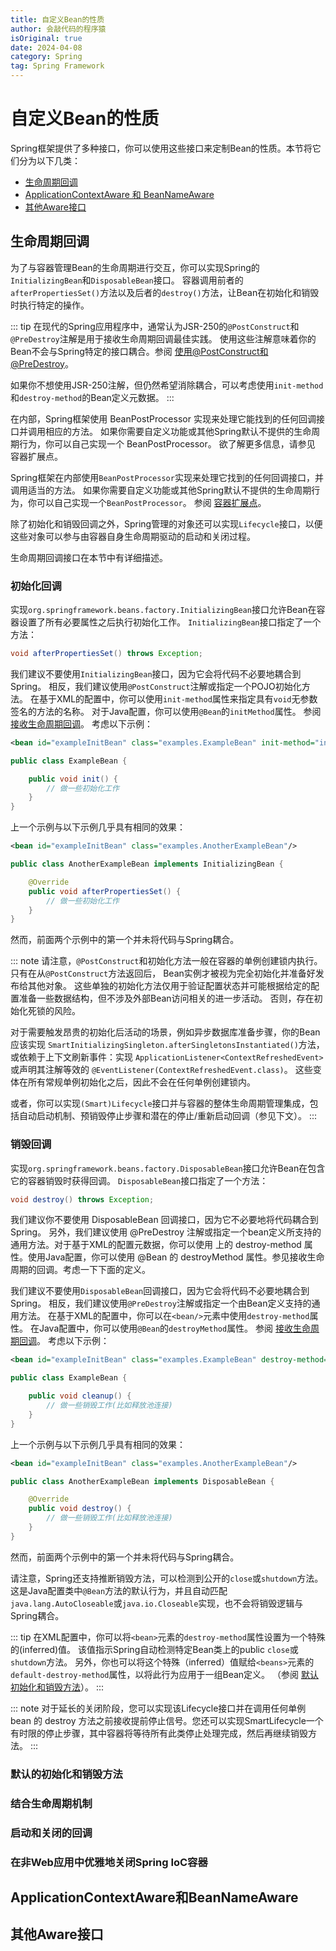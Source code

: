 ```yaml
---
title: 自定义Bean的性质
author: 会敲代码的程序猿
isOriginal: true
date: 2024-04-08
category: Spring
tag: Spring Framework
---
```


# 自定义Bean的性质

Spring框架提供了多种接口，你可以使用这些接口来定制Bean的性质。本节将它们分为以下几类：

* [生命周期回调](#生命周期回调) 
* [ApplicationContextAware 和 BeanNameAware](#applicationcontextaware和beannameaware)
* [其他Aware接口](#其他aware接口)

## 生命周期回调

为了与容器管理Bean的生命周期进行交互，你可以实现Spring的`InitializingBean`和`DisposableBean`接口。
容器调用前者的`afterPropertiesSet()`方法以及后者的`destroy()`方法，让Bean在初始化和销毁时执行特定的操作。

::: tip
在现代的Spring应用程序中，通常认为JSR-250的`@PostConstruct`和`@PreDestroy`注解是用于接收生命周期回调最佳实践。
使用这些注解意味着你的Bean不会与Spring特定的接口耦合。参阅 [使用@PostConstruct和@PreDestroy](https://docs.spring.io/spring-framework/reference/core/beans/annotation-config/postconstruct-and-predestroy-annotations.html)。

如果你不想使用JSR-250注解，但仍然希望消除耦合，可以考虑使用`init-method`和`destroy-method`的Bean定义元数据。
:::

在内部，Spring框架使用 BeanPostProcessor 实现来处理它能找到的任何回调接口并调用相应的方法。
如果你需要自定义功能或其他Spring默认不提供的生命周期行为，你可以自己实现一个 BeanPostProcessor。
欲了解更多信息，请参见 容器扩展点。

Spring框架在内部使用`BeanPostProcessor`实现来处理它找到的任何回调接口，并调用适当的方法。
如果你需要自定义功能或其他Spring默认不提供的生命周期行为，你可以自己实现一个`BeanPostProcessor`。 
参阅 [容器扩展点](https://docs.spring.io/spring-framework/reference/core/beans/factory-extension.html)。

除了初始化和销毁回调之外，Spring管理的对象还可以实现`Lifecycle`接口，以便这些对象可以参与由容器自身生命周期驱动的启动和关闭过程。

生命周期回调接口在本节中有详细描述。

### 初始化回调

实现`org.springframework.beans.factory.InitializingBean`接口允许Bean在容器设置了所有必要属性之后执行初始化工作。
`InitializingBean`接口指定了一个方法：

```java
void afterPropertiesSet() throws Exception;
```

我们建议不要使用`InitializingBean`接口，因为它会将代码不必要地耦合到Spring。
相反，我们建议使用`@PostConstruct`注解或指定一个POJO初始化方法。
在基于XML的配置中，你可以使用`init-method`属性来指定具有`void`无参数签名的方法的名称。
对于Java配置，你可以使用`@Bean`的`initMethod`属性。
参阅 [接收生命周期回调](https://docs.spring.io/spring-framework/reference/core/beans/java/bean-annotation.html#beans-java-lifecycle-callbacks)。
考虑以下示例：

```xml
<bean id="exampleInitBean" class="examples.ExampleBean" init-method="init"/>
```

```java
public class ExampleBean {

	public void init() {
		// 做一些初始化工作
	}
}
```

上一个示例与以下示例几乎具有相同的效果：

```xml
<bean id="exampleInitBean" class="examples.AnotherExampleBean"/>
```

```java
public class AnotherExampleBean implements InitializingBean {

	@Override
	public void afterPropertiesSet() {
		// 做一些初始化工作
	}
}
```

然而，前面两个示例中的第一个并未将代码与Spring耦合。

::: note
请注意，`@PostConstruct`和初始化方法一般在容器的单例创建锁内执行。只有在从`@PostConstruct`方法返回后，
Bean实例才被视为完全初始化并准备好发布给其他对象。
这些单独的初始化方法仅用于验证配置状态并可能根据给定的配置准备一些数据结构，但不涉及外部Bean访问相关的进一步活动。
否则，存在初始化死锁的风险。

对于需要触发昂贵的初始化后活动的场景，例如异步数据库准备步骤，你的Bean应该实现
`SmartInitializingSingleton.afterSingletonsInstantiated()`方法，或依赖于上下文刷新事件：实现
`ApplicationListener<ContextRefreshedEvent>`或声明其注解等效的 `@EventListener(ContextRefreshedEvent.class)`。
这些变体在所有常规单例初始化之后，因此不会在任何单例创建锁内。

或者，你可以实现`(Smart)Lifecycle`接口并与容器的整体生命周期管理集成，包括自动启动机制、预销毁停止步骤和潜在的停止/重新启动回调（参见下文）。
:::

### 销毁回调

实现`org.springframework.beans.factory.DisposableBean`接口允许Bean在包含它的容器销毁时获得回调。
`DisposableBean`接口指定了一个方法：

```java
void destroy() throws Exception;
```

我们建议你不要使用 DisposableBean 回调接口，因为它不必要地将代码耦合到Spring。
另外，我们建议使用 @PreDestroy 注解或指定一个bean定义所支持的通用方法。对于基于XML的配置元数据，你可以使用 <bean/> 上的 destroy-method 属性。使用Java配置，你可以使用 @Bean 的 destroyMethod 属性。参见接收生命周期的回调。考虑一下下面的定义。

我们建议不要使用`DisposableBean`回调接口，因为它会将代码不必要地耦合到Spring。
相反，我们建议使用`@PreDestroy`注解或指定一个由Bean定义支持的通用方法。
在基于XML的配置中，你可以在`<bean/>`元素中使用`destroy-method`属性。
在Java配置中，你可以使用`@Bean`的`destroyMethod`属性。
参阅 [接收生命周期回调](https://docs.spring.io/spring-framework/reference/core/beans/java/bean-annotation.html#beans-java-lifecycle-callbacks)。
考虑以下示例：

```xml
<bean id="exampleInitBean" class="examples.ExampleBean" destroy-method="cleanup"/>
```

```java
public class ExampleBean {

    public void cleanup() {
        // 做一些销毁工作(比如释放池连接)
    }
}
```

上一个示例与以下示例几乎具有相同的效果：

```xml
<bean id="exampleInitBean" class="examples.AnotherExampleBean"/>
```

```java
public class AnotherExampleBean implements DisposableBean {

    @Override
    public void destroy() {
        // 做一些销毁工作(比如释放池连接)
    }
}
```

然而，前面两个示例中的第一个并未将代码与Spring耦合。

请注意，Spring还支持推断销毁方法，可以检测到公开的`close`或`shutdown`方法。
这是Java配置类中`@Bean`方法的默认行为，并且自动匹配`java.lang.AutoCloseable`或`java.io.Closeable`实现，也不会将销毁逻辑与Spring耦合。

::: tip
在XML配置中，你可以将`<bean>`元素的`destroy-method`属性设置为一个特殊的(inferred)值。
该值指示Spring自动检测特定Bean类上的public `close`或`shutdown`方法。
另外，你也可以将这个特殊（inferred）值赋给`<beans>`元素的`default-destroy-method`属性，以将此行为应用于一组Bean定义。
（参阅 [默认初始化和销毁方法](https://docs.spring.io/spring-framework/reference/core/beans/factory-nature.html#beans-factory-lifecycle-default-init-destroy-methods)）。
:::

::: note
对于延长的关闭阶段，您可以实现该Lifecycle接口并在调用任何单例 bean 的 destroy 方法之前接收提前停止信号。您还可以实现SmartLifecycle一个有时限的停止步骤，其中容器将等待所有此类停止处理完成，然后再继续销毁方法。
:::

### 默认的初始化和销毁方法

### 结合生命周期机制

### 启动和关闭的回调

### 在非Web应用中优雅地关闭Spring IoC容器


## ApplicationContextAware和BeanNameAware



## 其他Aware接口

